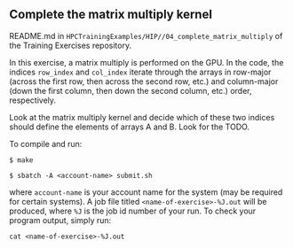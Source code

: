 
## Complete the matrix multiply kernel

README.md in `HPCTrainingExamples/HIP//04_complete_matrix_multiply` of the Training Exercises repository.

In this exercise, a matrix multiply is performed on the GPU. In the code, the indices `row_index` and `col_index` iterate through the arrays in row-major (across the first row, then across the second row, etc.) and column-major (down the first column, then down the second column, etc.) order, respectively.

Look at the matrix multiply kernel and decide which of these two indices should define the elements of arrays A and B. Look for the TODO.

To compile and run:
```
$ make

$ sbatch -A <account-name> submit.sh
```
where `account-name` is your account name for the system (may be required for certain systems). A job file titled `<name-of-exercise>-%J.out` will be produced, where `%J` is the job id number of your run. To check your program output, simply run:
```
cat <name-of-exercise>-%J.out
```
